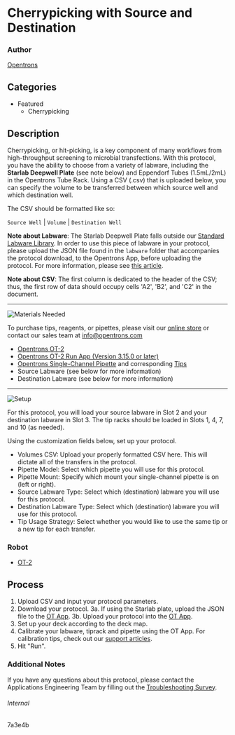 # Cherrypicking with Source and Destination

### Author
[Opentrons](https://opentrons.com/)

## Categories
* Featured
	* Cherrypicking


## Description
Cherrypicking, or hit-picking, is a key component of many workflows from high-throughput screening to microbial transfections. With this protocol, you have the ability to choose from a variety of labware, including the **Starlab Deepwell Plate** (see note below) and Eppendorf Tubes (1.5mL/2mL) in the Opentrons Tube Rack. Using a CSV (.csv) that is uploaded below, you can specify the volume to be transferred between which source well and which destination well.

The CSV should be formatted like so:

`Source Well` | `Volume` | `Destination Well`

**Note about Labware**: The Starlab Deepwell Plate falls outside our [Standard Labware Library](https://labware.opentrons.com/). In order to use this piece of labware in your protocol, please upload the JSON file found in the `labware` folder that accompanies the protocol download, to the Opentrons App, before uploading the protocol. For more information, please see [this article](https://support.opentrons.com/en/articles/3136506-using-labware-in-your-protocols).

**Note about CSV**: The first column is dedicated to the header of the CSV; thus, the first row of data should occupy cells 'A2', 'B2', and 'C2' in the document.

---
![Materials Needed](https://s3.amazonaws.com/opentrons-protocol-library-website/custom-README-images/001-General+Headings/materials.png)

To purchase tips, reagents, or pipettes, please visit our [online store](https://shop.opentrons.com/) or contact our sales team at [info@opentrons.com](mailto:info@opentrons.com)

* [Opentrons OT-2](https://shop.opentrons.com/collections/ot-2-robot/products/ot-2)
* [Opentrons OT-2 Run App (Version 3.15.0 or later)](https://opentrons.com/ot-app/)
* [Opentrons Single-Channel Pipette](https://shop.opentrons.com/collections/ot-2-pipettes) and corresponding [Tips](https://shop.opentrons.com/collections/opentrons-tips)
* Source Labware (see below for more information)
* Destination Labware (see below for more information)


---
![Setup](https://s3.amazonaws.com/opentrons-protocol-library-website/custom-README-images/001-General+Headings/Setup.png)

For this protocol, you will load your source labware in Slot 2 and your destination labware in Slot 3. The tip racks should be loaded in Slots 1, 4, 7, and 10 (as needed).

Using the customization fields below, set up your protocol.
* Volumes CSV: Upload your properly formatted CSV here. This will dictate all of the transfers in the protocol.
* Pipette Model: Select which pipette you will use for this protocol.
* Pipette Mount: Specify which mount your single-channel pipette is on (left or right).
* Source Labware Type: Select which (destination) labware you will use for this protocol.
* Destination Labware Type: Select which (destination) labware you will use for this protocol.
* Tip Usage Strategy: Select whether you would like to use the same tip or a new tip for each transfer.


### Robot
* [OT-2](https://opentrons.com/ot-2)

## Process

1. Upload CSV and input your protocol parameters.
2. Download your protocol.
3a. If using the Starlab plate, upload the JSON file to the [OT App](https://opentrons.com/ot-app).
3b. Upload your protocol into the [OT App](https://opentrons.com/ot-app).
4. Set up your deck according to the deck map.
5. Calibrate your labware, tiprack and pipette using the OT App. For calibration tips, check out our [support articles](https://support.opentrons.com/en/collections/1559720-guide-for-getting-started-with-the-ot-2).
6. Hit "Run".

### Additional Notes
If you have any questions about this protocol, please contact the Applications Engineering Team by filling out the [Troubleshooting Survey](https://protocol-troubleshooting.paperform.co/).

###### Internal
7a3e4b
